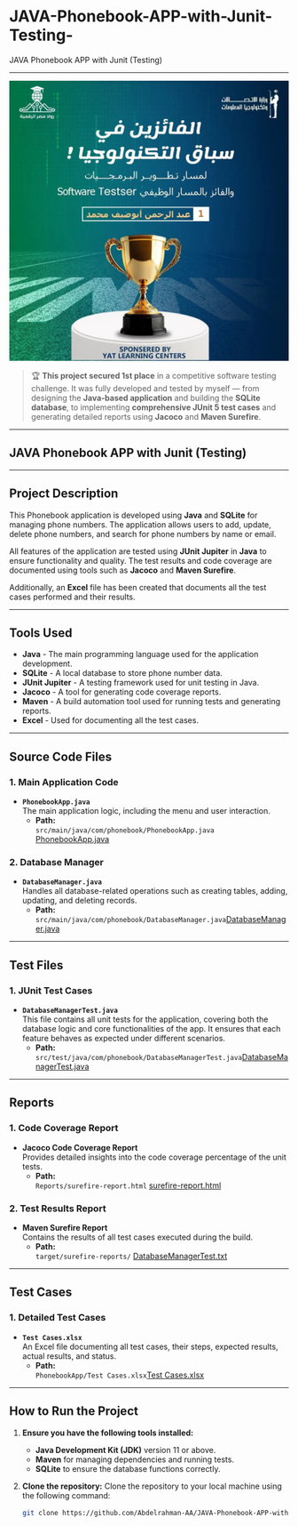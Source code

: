 # JAVA-Phonebook-APP-with-Junit-Testing-
JAVA Phonebook APP with Junit (Testing)

---
  <p align="center">
  <img src="https://github.com/Abdelrahman-AA/JAVA-Phonebook-APP-with-Junit-Testing-/blob/main/Abd-El-Rahman%20Abo-Dief.jpg" alt="Response Time" width="600">
</p>

> 🏆 **This project secured 1st place** in a competitive software testing challenge.
> It was fully developed and tested by myself — from designing the **Java-based application** and building the **SQLite database**, to implementing **comprehensive JUnit 5 test cases** and generating detailed reports using **Jacoco** and **Maven Surefire**.

---

## JAVA Phonebook APP with Junit (Testing)

---

## Project Description

This Phonebook application is developed using **Java** and **SQLite** for managing phone numbers. The application allows users to add, update, delete phone numbers, and search for phone numbers by name or email.

All features of the application are tested using **JUnit Jupiter** in **Java** to ensure functionality and quality. The test results and code coverage are documented using tools such as **Jacoco** and **Maven Surefire**.

Additionally, an **Excel** file has been created that documents all the test cases performed and their results.

---

## Tools Used

- **Java** - The main programming language used for the application development.
- **SQLite** - A local database to store phone number data.
- **JUnit Jupiter** - A testing framework used for unit testing in Java.
- **Jacoco** - A tool for generating code coverage reports.
- **Maven** - A build automation tool used for running tests and generating reports.
- **Excel** - Used for documenting all the test cases.

---

## Source Code Files

### 1. Main Application Code
- **`PhonebookApp.java`**  
  The main application logic, including the menu and user interaction.
  - **Path:**  
    `src/main/java/com/phonebook/PhonebookApp.java` [PhonebookApp.java](https://github.com/Abdelrahman-AA/JAVA-Phonebook-APP-with-Junit-Testing-/blob/main/PhonebookAPP%20JAVA%20and%20JUint/phonebook/src/main/java/com/phonebook/PhonebookApp.java)

### 2. Database Manager
- **`DatabaseManager.java`**  
  Handles all database-related operations such as creating tables, adding, updating, and deleting records.
  - **Path:**  
    `src/main/java/com/phonebook/DatabaseManager.java`[DatabaseManager.java](https://github.com/Abdelrahman-AA/JAVA-Phonebook-APP-with-Junit-Testing-/blob/main/PhonebookAPP%20JAVA%20and%20JUint/phonebook/src/main/java/com/phonebook/DatabaseManager.java)

---

## Test Files

### 1. JUnit Test Cases
- **`DatabaseManagerTest.java`**  
  This file contains all unit tests for the application, covering both the database logic and core functionalities of the app. It ensures that each feature behaves as expected under different scenarios.
  - **Path:**  
    `src/test/java/com/phonebook/DatabaseManagerTest.java`[DatabaseManagerTest.java](https://github.com/Abdelrahman-AA/JAVA-Phonebook-APP-with-Junit-Testing-/blob/main/PhonebookAPP%20JAVA%20and%20JUint/phonebook/src/test/java/DatabaseManagerTest.java)

---

## Reports

### 1. Code Coverage Report
- **Jacoco Code Coverage Report**  
  Provides detailed insights into the code coverage percentage of the unit tests.
  - **Path:**  
    `Reports/surefire-report.html` [surefire-report.html](https://abdelrahman-aa.github.io/JAVA-Phonebook-APP-with-Junit-Testing-/Reports/surefire-report.html)

### 2. Test Results Report
- **Maven Surefire Report**  
  Contains the results of all test cases executed during the build.
  - **Path:**  
    `target/surefire-reports/`  [DatabaseManagerTest.txt](https://github.com/Abdelrahman-AA/JAVA-Phonebook-APP-with-Junit-Testing-/Reports/DatabaseManagerTest.txt)

---

## Test Cases

### 1. Detailed Test Cases
- **`Test Cases.xlsx`**  
  An Excel file documenting all test cases, their steps, expected results, actual results, and status.
  - **Path:**  
    `PhonebookApp/Test Cases.xlsx`[Test Cases.xlsx](https://github.com/Abdelrahman-AA/JAVA-Phonebook-APP-with-Junit-Testing-/Test%20Cases.xlsx)

---

## How to Run the Project

1. **Ensure you have the following tools installed:**
   - **Java Development Kit (JDK)** version 11 or above.
   - **Maven** for managing dependencies and running tests.
   - **SQLite** to ensure the database functions correctly.

2. **Clone the repository:**
   Clone the repository to your local machine using the following command:
   ```bash
   git clone https://github.com/Abdelrahman-AA/JAVA-Phonebook-APP-with-Junit-Testing-.git
